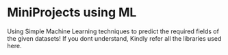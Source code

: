# MiniProjects using ML
Using Simple Machine Learning techniques to predict the required fields of the given datasets!
If you dont understand, Kindly refer all the libraries used here.
